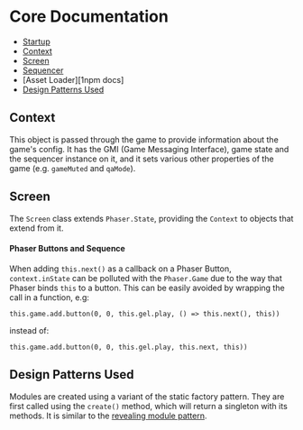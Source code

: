 # Core Documentation

* [Startup](#startup)
* [Context](#context)
* [Screen](#screen)
* [Sequencer](#sequencer)
* [Asset Loader][1npm docs]
* [Design Patterns Used](#design-patterns-used)



## Context

This object is passed through the game to provide information about the game's config. It has the GMI (Game Messaging Interface), game state and the sequencer instance on it, and it sets various other properties of the game (e.g. `gameMuted` and `qaMode`).

## Screen

The `Screen` class extends `Phaser.State`, providing the `Context` to objects that extend from it.



#### Phaser Buttons and Sequence

When adding `this.next()` as a callback on a Phaser Button, `context.inState` can be polluted with the `Phaser.Game` due to the way that Phaser binds `this` to a button. This can be easily avoided by wrapping the call in a function, e.g:

`this.game.add.button(0, 0, this.gel.play, () => this.next(), this))`

instead of:

`this.game.add.button(0, 0, this.gel.play, this.next, this))`

## Design Patterns Used

Modules are created using a variant of the static factory pattern. They are first called using the `create()` method, which will return a singleton with its methods. It is similar to the [revealing module pattern](https://addyosmani.com/resources/essentialjsdesignpatterns/book/#revealingmodulepatternjavascript).

[1]: asset-loader.md
